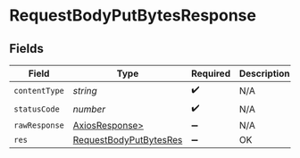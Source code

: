 # RequestBodyPutBytesResponse


## Fields

| Field                                                                       | Type                                                                        | Required                                                                    | Description                                                                 |
| --------------------------------------------------------------------------- | --------------------------------------------------------------------------- | --------------------------------------------------------------------------- | --------------------------------------------------------------------------- |
| `contentType`                                                               | *string*                                                                    | :heavy_check_mark:                                                          | N/A                                                                         |
| `statusCode`                                                                | *number*                                                                    | :heavy_check_mark:                                                          | N/A                                                                         |
| `rawResponse`                                                               | [AxiosResponse>](https://axios-http.com/docs/res_schema)                    | :heavy_minus_sign:                                                          | N/A                                                                         |
| `res`                                                                       | [RequestBodyPutBytesRes](../../models/operations/requestbodyputbytesres.md) | :heavy_minus_sign:                                                          | OK                                                                          |